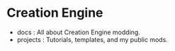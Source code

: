 # Creation Engine

- docs : All about Creation Engine modding.
- projects : Tutorials, templates, and my public mods.
